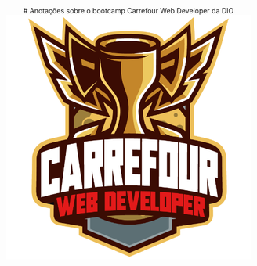 <div align="center">
  # Anotações sobre o bootcamp Carrefour Web Developer da DIO
</div>

<div align="center">
  <img align="center" alt="Logo bootcamp Carrefour Web Developer da DIO" height="500" src="imgs/CWD.png">
</div>
